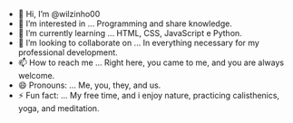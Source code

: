 - 👋 Hi, I’m @wilzinho00
- 👀 I’m interested in ... Programming and share knowledge.
- 🌱 I’m currently learning ... HTML, CSS, JavaScript e Python.
- 💞️ I’m looking to collaborate on ... In everything necessary for my professional development.
- 📫 How to reach me ... Right here, you came to me, and you are always welcome.
- 😄 Pronouns: ... Me, you, they, and us.
- ⚡ Fun fact: ... My free time, and i enjoy nature, practicing calisthenics, yoga, and meditation.

<!---
wilzinho00/wilzinho00 is a ✨ special ✨ repository because its `README.md` (this file) appears on your GitHub profile.
You can click the Preview link to take a look at your changes.
--->
